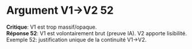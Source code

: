 # Argument V1→V2 52
**Critique**: V1 est trop massif/opaque.  
**Réponse 52**: V1 est volontairement brut (preuve IA). V2 apporte lisibilité.  
Exemple 52: justification unique de la continuité V1→V2.
